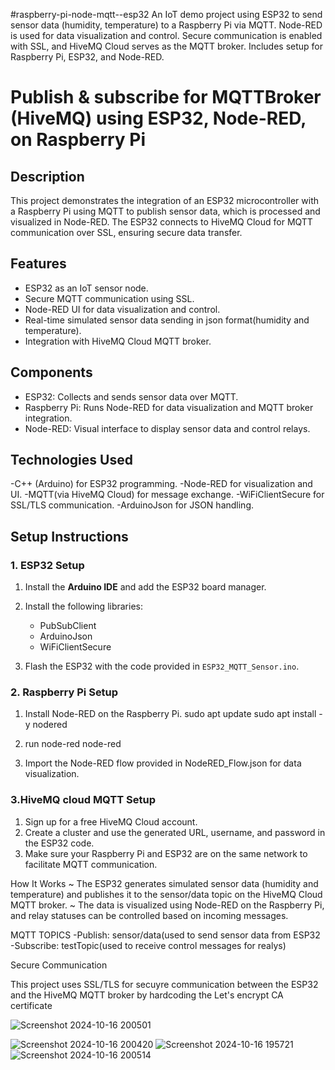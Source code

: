 #raspberry-pi-node-mqtt--esp32
An IoT demo project using ESP32 to send sensor data (humidity, temperature) to a Raspberry Pi via MQTT. Node-RED is used for data visualization and control. Secure communication is enabled with SSL, and HiveMQ Cloud serves as the MQTT broker. Includes setup for Raspberry Pi, ESP32, and Node-RED.
# Publish & subscribe for MQTTBroker (HiveMQ) using ESP32, Node-RED, on Raspberry Pi

## Description
This project demonstrates the integration of an ESP32 microcontroller with a Raspberry Pi using MQTT to publish sensor data, which is processed and visualized in Node-RED. The ESP32 connects to HiveMQ Cloud for MQTT communication over SSL, ensuring secure data transfer.

## Features
- ESP32 as an IoT sensor node.
- Secure MQTT communication using SSL.
- Node-RED UI for data visualization and control.
- Real-time simulated sensor data sending in json format(humidity and temperature).
- Integration with HiveMQ Cloud MQTT broker.

## Components
- ESP32: Collects and sends sensor data over MQTT.
- Raspberry Pi: Runs Node-RED for data visualization and MQTT broker integration.
- Node-RED: Visual interface to display sensor data and control relays.

## Technologies Used
-C++ (Arduino) for ESP32 programming.
-Node-RED for visualization and UI.
-MQTT(via HiveMQ Cloud) for message exchange.
-WiFiClientSecure for SSL/TLS communication.
-ArduinoJson for JSON handling.

## Setup Instructions

### 1. ESP32 Setup
1. Install the **Arduino IDE** and add the ESP32 board manager.
2. Install the following libraries:
   - PubSubClient
   - ArduinoJson
   - WiFiClientSecure

3. Flash the ESP32 with the code provided in `ESP32_MQTT_Sensor.ino`.

### 2. Raspberry Pi Setup
1. Install Node-RED on the Raspberry Pi.
    sudo apt update
    sudo apt install -y nodered

2. run node-red
        node-red
3. Import the Node-RED flow provided in NodeRED_Flow.json for data visualization.

### 3.HiveMQ cloud MQTT Setup
  1.  Sign up for a free HiveMQ Cloud account.
  2.  Create a cluster and use the generated URL, username, and password in the ESP32 code.
  3.  Make sure your Raspberry Pi and ESP32 are on the same network to facilitate MQTT communication.

How It Works
~ The ESP32 generates simulated sensor data (humidity and temperature) and publishes it to the sensor/data topic on the HiveMQ Cloud MQTT broker.
~ The data is visualized using Node-RED on the Raspberry Pi, and relay statuses can be controlled based on incoming messages.

MQTT TOPICS
  -Publish: sensor/data(used to send sensor data from ESP32
  -Subscribe: testTopic(used to receive control messages for realys)

Secure Communication

This project uses SSL/TLS for secuyre communication between the ESP32 and the HiveMQ MQTT broker by hardcoding the Let's encrypt CA certificate

  ![Screenshot 2024-10-16 200501](https://github.com/user-attachments/assets/ae7f2b91-22db-41d7-af3a-846aeb60706a)

![Screenshot 2024-10-16 200420](https://github.com/user-attachments/assets/db07bc89-cdc7-4975-b17a-754f97d56c1c)
![Screenshot 2024-10-16 195721](https://github.com/user-attachments/assets/153378a9-9423-41cf-9604-64f2b700e9f4)
![Screenshot 2024-10-16 200514](https://github.com/user-attachments/assets/bf10ad3d-2c05-4ce9-b1a3-9b08ea8b5957)
